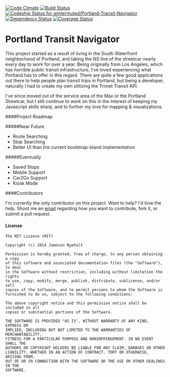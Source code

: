 [![Code Climate](https://codeclimate.com/github/wintermuted/Portland-Streetcar-App.png)](https://codeclimate.com/github/wintermuted/Portland-Streetcar-App)
[![Build Status](https://travis-ci.org/wintermuted/Portland-Transit-Navigator.svg?branch=master)](https://travis-ci.org/wintermuted/Portland-Transit-Navigator)
[![Codeship Status for wintermuted/Portland-Transit-Navigator](https://codeship.io/projects/dd1ece20-1f84-0132-18c8-7a21294c21a2/status?branch=master
)](https://www.codeship.io/projects/35736)
[![Dependency Status](https://gemnasium.com/wintermuted/Portland-Transit-Navigator.svg)](https://gemnasium.com/wintermuted/Portland-Transit-Navigator)
[![Coverage Status](https://coveralls.io/repos/wintermuted/Portland-Streetcar-App/badge.png)](https://coveralls.io/r/wintermuted/Portland-Streetcar-App)

Portland Transit Navigator
======================

This project started as a result of living in the South Waterfront neighborhood of Portland, and taking the NS line of the streetcar nearly every day to work for over a year.  Being originally from Los Angeles, which has horrible public transit infrastructure, I've loved experiencing what Portland has to offer in this regard.  There are quite a few good applications out there to help people plan transit trips in Portland, but being a developer, naturally I had to create my own utilizing the Trimet Transit API.

I've since moved out of the service area of the Max or the Portland Streetcar, but I still continue to work on this in the interest of keeping my Javascript skills sharp, and to further my love for mapping & visualizations.

####Project Roadmap

#####Near Future

- Route Searching
- Stop Searching
- Better UI than the current bootstrap-bland implementation

#####Eventually

- Saved Stops
- Mobile Support
- Car2Go Support
- Kiosk Mode

####Contributors

I'm currently the only contributor on this project.  Want to help?  I'd love the help.  Shoot me an [email](mailto:jameson.nyeholt@gmail.com) regarding how you want to contribute, fork it, or submit a pull request.

#### License

    The MIT License (MIT)
    
    Copyright (c) 2014 Jameson Nyeholt
    
    Permission is hereby granted, free of charge, to any person obtaining a copy
    of this software and associated documentation files (the "Software"), to deal
    in the Software without restriction, including without limitation the rights
    to use, copy, modify, merge, publish, distribute, sublicense, and/or sell
    copies of the Software, and to permit persons to whom the Software is
    furnished to do so, subject to the following conditions:
    
    The above copyright notice and this permission notice shall be included in all
    copies or substantial portions of the Software.
    
    THE SOFTWARE IS PROVIDED "AS IS", WITHOUT WARRANTY OF ANY KIND, EXPRESS OR
    IMPLIED, INCLUDING BUT NOT LIMITED TO THE WARRANTIES OF MERCHANTABILITY,
    FITNESS FOR A PARTICULAR PURPOSE AND NONINFRINGEMENT. IN NO EVENT SHALL THE
    AUTHORS OR COPYRIGHT HOLDERS BE LIABLE FOR ANY CLAIM, DAMAGES OR OTHER
    LIABILITY, WHETHER IN AN ACTION OF CONTRACT, TORT OR OTHERWISE, ARISING FROM,
    OUT OF OR IN CONNECTION WITH THE SOFTWARE OR THE USE OR OTHER DEALINGS IN THE
    SOFTWARE.

